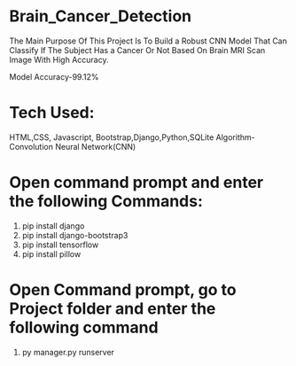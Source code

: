 # Brain_Cancer_Detection
The Main Purpose Of This Project Is To Build a Robust CNN Model That Can Classify If The
Subject Has a Cancer Or Not Based On Brain MRI Scan Image With High Accuracy.

Model Accuracy-99.12%

# Tech Used:
HTML,CSS, Javascript, Bootstrap,Django,Python,SQLite Algorithm- Convolution Neural Network(CNN)

# Open command prompt and enter the following Commands:
 1. pip install django
 2. pip install django-bootstrap3
 3. pip install tensorflow
 4. pip install pillow


# Open Command prompt, go to Project folder and enter the following command
 1. py manager.py runserver
